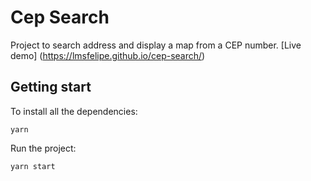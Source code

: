 # Cep Search
Project to search address and display a map from a CEP number.
[Live demo] (https://lmsfelipe.github.io/cep-search/)

## Getting start
To install all the dependencies:
```
yarn
```

Run the project:
```
yarn start
```

